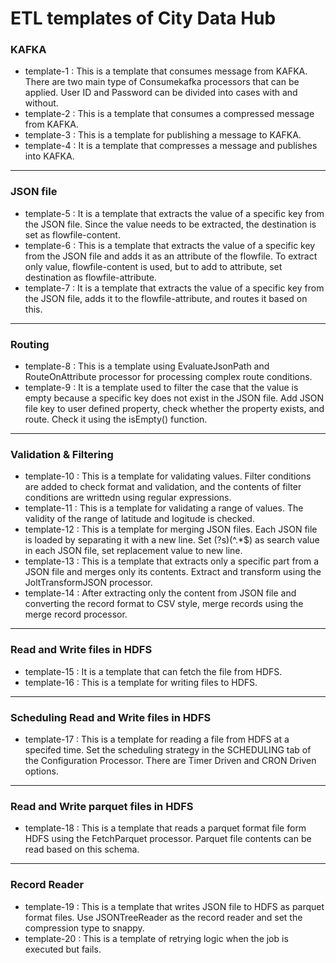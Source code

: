 ETL templates of City Data Hub
=============

### KAFKA
* template-1 : This is a template that consumes message from KAFKA. There are two main type of Consumekafka processors that can be applied. User ID and Password can be divided into cases with and without.
* template-2 : This is a template that consumes a compressed message from KAFKA.
* template-3 : This is a template for publishing a message to KAFKA.
* template-4 : It is a template that compresses a message and publishes into KAFKA.
* * *
### JSON file
* template-5 : It is a template that extracts the value of a specific key from the JSON file. Since the value needs to be extracted, the destination is set as flowfile-content.
* template-6 : This is a template that extracts the value of a specific key from the JSON file and adds it as an attribute of the flowfile. To extract only value, flowfile-content is used, but to add to attribute, set destination as flowfile-attribute.
* template-7 : It is a template that extracts the value of a specific key from the JSON file, adds it to the flowfile-attribute, and routes it based on this.
* * *
### Routing
* template-8 : This is a template using EvaluateJsonPath and RouteOnAttribute processor for processing complex route conditions.
* template-9 : It is a template used to filter the case that the value is empty because a specific key does not exist in the JSON file. Add JSON file key to user defined property, check whether the property exists, and route. Check it using the isEmpty() function.
* * *
### Validation & Filtering
* template-10 : This is a template for validating values. Filter conditions are added to check format and validation, and the contents of filter conditions are writtedn using regular expressions.
* template-11 : This is a template for validating a range of values. The validity of the range of latitude and logitude is checked.
* template-12 : This is a template for merging JSON files. Each JSON file is loaded by separating it with a new line. Set (?s)(^.*$) as search value in each JSON file, set replacement value to new line.
* template-13 : This is a template that extracts only a specific part from a JSON file and merges only its contents. Extract and transform using the JoltTransformJSON processor.
* template-14 : After extracting only the content from JSON file and converting the record format to CSV style, merge records using the merge record processor.
* * *
### Read and Write files in HDFS
* template-15 : It is a template that can fetch the file from HDFS. 
* template-16 : This is a template for writing files to HDFS.
* * *
### Scheduling Read and Write files in HDFS
* template-17 : This is a template for reading a file from HDFS at a specifed time. Set the scheduling strategy in the SCHEDULING tab of the Configuration Processor. There are Timer Driven and CRON Driven options.
* * *
### Read and Write parquet files in HDFS
* template-18 : This is a template that reads a parquet format file form HDFS using the FetchParquet processor. Parquet file contents can be read based on this schema.
* * *
### Record Reader
* template-19 : This is a template that writes JSON file to HDFS as parquet format files. Use JSONTreeReader as the record reader and set the compression type to snappy.
* template-20 : This is a template of retrying logic when the job is executed but fails.
